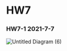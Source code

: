 # HW7
### HW7-1       2021-7-7
![Untitled Diagram (6)](https://user-images.githubusercontent.com/60034043/124731344-b9a06980-df44-11eb-92d9-742e98e76d74.png)
